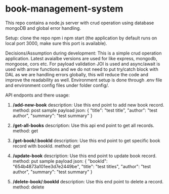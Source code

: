 # book-management-system
This repo contains a node.js server with crud operation using database mongoDB and global error handling.

Setup:
  clone the repo
  npm i
  npm start (the application by default runs on local port 3000, make sure this port is available).

Decisions/Assumption during development: 
  This is a simple crud operation application. Latest avaialbe versions are used for like express, mongodb, mongoose, cors etc.
  For payload validation JOI is used and async/await is used with arrow functions and we do not need to put try/catch block 
  with DAL as we are handling errors globally, this will reduce the code and improve the readability as well.
  Environment setup is done through .env file and environment config files under folder config/.

API endponts and there usage:
1. **/add-new-book**
  description: Use this end point to add new book record.
    method: post
   sample payload json: 
   {
     "title": "test title",
     "author": "test author",
     "summary": "test summary"
   }

2. **/get-all-books**
   description: Use this api end point to get all records.
   method: get

3. **/get-book/:bookId**
   description: Use this end point to get specific book record with bookId.
   method: get

4. **/update-book**
   description: Use this end point to update book record.
   method: put
   sample payload json:
   {
    "bookId": "654b4873a101ee3d7e2449be",
     "title": "test titles",
     "author": "test author",
     "summary": "test summary"
  }

5. **/delete-book/:bookId**
   description: Use this end point to delete a record.
   method: delete
   
